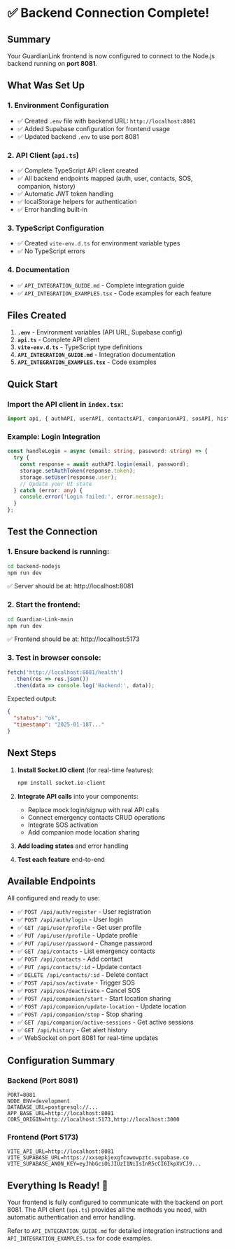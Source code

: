 # ✅ Backend Connection Complete!

## Summary

Your GuardianLink frontend is now configured to connect to the Node.js backend running on **port 8081**.

## What Was Set Up

### 1. Environment Configuration
- ✅ Created `.env` file with backend URL: `http://localhost:8081`
- ✅ Added Supabase configuration for frontend usage
- ✅ Updated backend `.env` to use port 8081

### 2. API Client (`api.ts`)
- ✅ Complete TypeScript API client created
- ✅ All backend endpoints mapped (auth, user, contacts, SOS, companion, history)
- ✅ Automatic JWT token handling
- ✅ localStorage helpers for authentication
- ✅ Error handling built-in

### 3. TypeScript Configuration
- ✅ Created `vite-env.d.ts` for environment variable types
- ✅ No TypeScript errors

### 4. Documentation
- ✅ `API_INTEGRATION_GUIDE.md` - Complete integration guide
- ✅ `API_INTEGRATION_EXAMPLES.tsx` - Code examples for each feature

## Files Created

1. **`.env`** - Environment variables (API URL, Supabase config)
2. **`api.ts`** - Complete API client
3. **`vite-env.d.ts`** - TypeScript type definitions
4. **`API_INTEGRATION_GUIDE.md`** - Integration documentation
5. **`API_INTEGRATION_EXAMPLES.tsx`** - Code examples

## Quick Start

### Import the API client in `index.tsx`:

```typescript
import api, { authAPI, userAPI, contactsAPI, companionAPI, sosAPI, historyAPI, storage } from './api';
```

### Example: Login Integration

```typescript
const handleLogin = async (email: string, password: string) => {
  try {
    const response = await authAPI.login(email, password);
    storage.setAuthToken(response.token);
    storage.setUser(response.user);
    // Update your UI state
  } catch (error: any) {
    console.error('Login failed:', error.message);
  }
};
```

## Test the Connection

### 1. Ensure backend is running:
```bash
cd backend-nodejs
npm run dev
```
✅ Server should be at: http://localhost:8081

### 2. Start the frontend:
```bash
cd Guardian-Link-main
npm run dev
```
✅ Frontend should be at: http://localhost:5173

### 3. Test in browser console:
```javascript
fetch('http://localhost:8081/health')
  .then(res => res.json())
  .then(data => console.log('Backend:', data));
```

Expected output:
```json
{
  "status": "ok",
  "timestamp": "2025-01-18T..."
}
```

## Next Steps

1. **Install Socket.IO client** (for real-time features):
   ```bash
   npm install socket.io-client
   ```

2. **Integrate API calls** into your components:
   - Replace mock login/signup with real API calls
   - Connect emergency contacts CRUD operations
   - Integrate SOS activation
   - Add companion mode location sharing

3. **Add loading states** and error handling

4. **Test each feature** end-to-end

## Available Endpoints

All configured and ready to use:

- ✅ `POST /api/auth/register` - User registration
- ✅ `POST /api/auth/login` - User login
- ✅ `GET /api/user/profile` - Get user profile
- ✅ `PUT /api/user/profile` - Update profile
- ✅ `PUT /api/user/password` - Change password
- ✅ `GET /api/contacts` - List emergency contacts
- ✅ `POST /api/contacts` - Add contact
- ✅ `PUT /api/contacts/:id` - Update contact
- ✅ `DELETE /api/contacts/:id` - Delete contact
- ✅ `POST /api/sos/activate` - Trigger SOS
- ✅ `POST /api/sos/deactivate` - Cancel SOS
- ✅ `POST /api/companion/start` - Start location sharing
- ✅ `POST /api/companion/update-location` - Update location
- ✅ `POST /api/companion/stop` - Stop sharing
- ✅ `GET /api/companion/active-sessions` - Get active sessions
- ✅ `GET /api/history` - Get alert history
- ✅ WebSocket on port 8081 for real-time updates

## Configuration Summary

### Backend (Port 8081)
```env
PORT=8081
NODE_ENV=development
DATABASE_URL=postgresql://...
APP_BASE_URL=http://localhost:8081
CORS_ORIGIN=http://localhost:5173,http://localhost:3000
```

### Frontend (Port 5173)
```env
VITE_API_URL=http://localhost:8081
VITE_SUPABASE_URL=https://xxsepkjexgfcawowpztc.supabase.co
VITE_SUPABASE_ANON_KEY=eyJhbGciOiJIUzI1NiIsInR5cCI6IkpXVCJ9...
```

## Everything Is Ready! 🚀

Your frontend is fully configured to communicate with the backend on port 8081. The API client (`api.ts`) provides all the methods you need, with automatic authentication and error handling.

Refer to `API_INTEGRATION_GUIDE.md` for detailed integration instructions and `API_INTEGRATION_EXAMPLES.tsx` for code examples.
